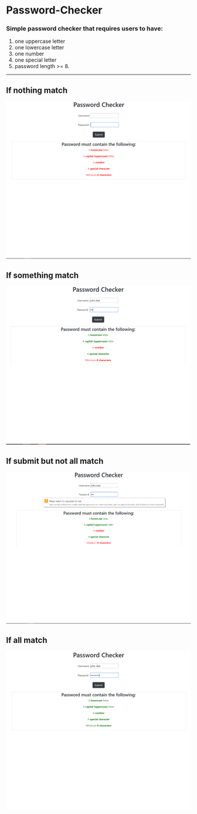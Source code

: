 # Password-Checker
### Simple password checker that requires users to have: <br>
1. one uppercase letter  
2. one lowercase letter  
3. one number  
4. one special letter  
5. password length >= 8.

---

## If nothing match
![All Error](./images/img1.png)


## If something match
![All Error](./images/img2.png)


## If submit but not all match
![All Error](./images/img3.png)


## If all match
![All Error](./images/img4.png)